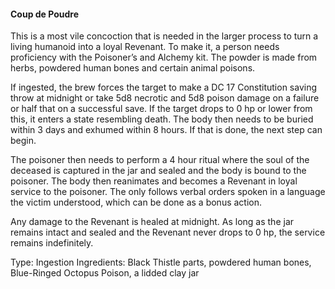 #### Coup de Poudre
This is a most vile concoction that is needed in the larger process to turn a living humanoid into a loyal Revenant. To make it, a person needs proficiency with the Poisoner’s and Alchemy kit. The powder is made from herbs, powdered human bones and certain animal poisons.

If ingested, the brew forces the target to make a DC 17 Constitution saving throw at midnight or take 5d8 necrotic and 5d8 poison damage on a failure or half that on a successful save. If the target drops to 0 hp or lower from this, it enters a state resembling death. The body then needs to be buried within 3 days and exhumed within 8 hours. If that is done, the next step can begin. 

The poisoner then needs to perform a 4 hour ritual where the soul of the deceased is captured in the jar and sealed and the body is bound to the poisoner. The body then reanimates and becomes a Revenant in loyal service to the poisoner. The only follows verbal orders spoken in a language the victim understood, which can be done as a bonus action.

Any damage to the Revenant is healed at midnight. As long as the jar remains intact and sealed and the Revenant never drops to 0 hp, the service remains indefinitely. 

Type: Ingestion
Ingredients: Black Thistle parts, powdered human bones, Blue-Ringed Octopus Poison, a lidded clay jar